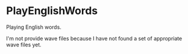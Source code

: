 # PlayEnglishWords

Playing English words.

I'm not provide wave files because I have not found a set of appropriate wave files yet.
